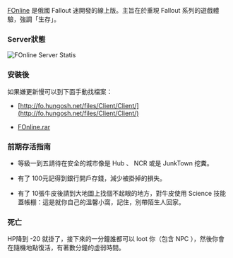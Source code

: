 [FOnline](http://fonline2238.blogspot.com/) 是俄國 Fallout 迷開發的線上版。主旨在於重現 Fallout 系列的遊戲體驗，強調「生存」。

### Server狀態

<img src="http://wasteland.spb.su/fo/?s=2&var=3" alt="FOnline Server Statis"/>

### 安裝後

如果嫌更新慢可以到下面手動找檔案：

  * [http://fo.hungosh.net/files/Client/Client/](http://fo.hungosh.net/files/Client/Client/)

  * [FOnline.rar](http://rghost.net/780232)

### 前期存活指南

  * 等級一到五請待在安全的城市像是 Hub 、 NCR 或是 JunkTown 挖糞。

  * 有了 100元記得到銀行開戶存錢，減少被掛掉的損失。

  * 有了 10張牛皮後請到大地圖上找個不起眼的地方，對牛皮使用 Science 技能蓋帳棚：這是就你自己的溫馨小窩，記住，別帶陌生人回家。

### 死亡

HP降到 -20 就掛了，接下來的一分鐘誰都可以 loot 你（包含 NPC ），然後你會在隨機地點復活，有著數分鐘的虛弱時間。

